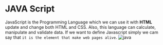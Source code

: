 # JAVA Script
JavaScript is the Programming Language which we can use it with **HTML** update and change both HTML and CSS. Also, this language can calculate, manipulate and validate data.
If we want to define Javascript simply we cam say that `it is the element that make web pages alive`.
![java](https://cdn.hswstatic.com/gif/java-1a.jpg)
